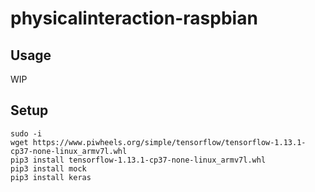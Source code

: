 # physicalinteraction-raspbian

## Usage

WIP

## Setup

```
sudo -i
wget https://www.piwheels.org/simple/tensorflow/tensorflow-1.13.1-cp37-none-linux_armv7l.whl
pip3 install tensorflow-1.13.1-cp37-none-linux_armv7l.whl
pip3 install mock
pip3 install keras
```
